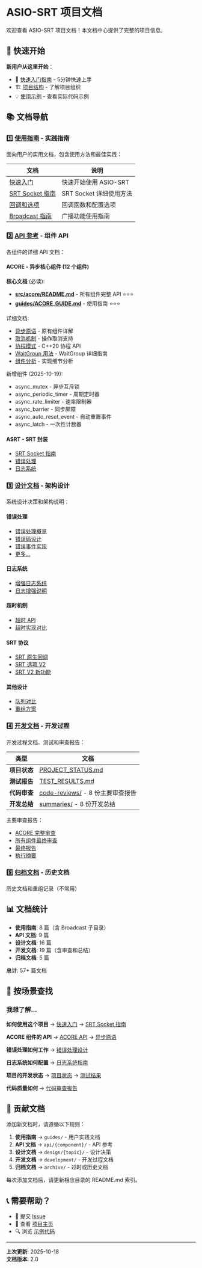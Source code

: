 # ASIO-SRT 项目文档

欢迎查看 ASIO-SRT 项目文档！本文档中心提供了完整的项目信息。

## 🚀 快速开始

**新用户从这里开始**：
- 📖 [快速入门指南](guides/QUICK_START.md) - 5分钟快速上手
- 🏗️ [项目结构](STRUCTURE.md) - 了解项目组织
- 💡 [使用示例](../examples/) - 查看实际代码示例

## 📚 文档导航

### 1️⃣ [使用指南](guides/) - 实践指南

面向用户的实用文档，包含使用方法和最佳实践：

| 文档 | 说明 |
|------|------|
| [快速入门](guides/QUICK_START.md) | 快速开始使用 ASIO-SRT |
| [SRT Socket 指南](guides/SRT_SOCKET_GUIDE.md) | SRT Socket 详细使用方法 |
| [回调和选项](guides/CALLBACK_AND_OPTIONS_GUIDE.md) | 回调函数和配置选项 |
| [Broadcast 指南](guides/bcast/) | 广播功能使用指南 |

### 2️⃣ [API 参考](api/) - 组件 API

各组件的详细 API 文档：

#### ACORE - 异步核心组件 (12 个组件)

**核心文档** (必读):
- **[src/acore/README.md](../src/acore/README.md)** - 所有组件完整 API ⭐⭐⭐
- **[guides/ACORE_GUIDE.md](guides/ACORE_GUIDE.md)** - 使用指南 ⭐⭐⭐

详细文档:
- [异步原语](api/acore/ASYNC_PRIMITIVES.md) - 原有组件详解
- [取消机制](api/acore/CANCELLATION_SUPPORT.md) - 操作取消支持
- [协程模式](api/acore/COROUTINE_ONLY.md) - C++20 协程 API
- [WaitGroup 用法](api/acore/WAITGROUP_USAGE.md) - WaitGroup 详细指南
- [组件分析](api/acore/) - 实现细节分析

新增组件 (2025-10-19):
- async_mutex - 异步互斥锁
- async_periodic_timer - 周期定时器
- async_rate_limiter - 速率限制器
- async_barrier - 同步屏障
- async_auto_reset_event - 自动重置事件
- async_latch - 一次性计数器

#### ASRT - SRT 封装
- [SRT Socket 指南](guides/SRT_SOCKET_GUIDE.md)
- [错误处理](design/error-handling/)
- [日志系统](design/logging/)

### 3️⃣ [设计文档](design/) - 架构设计

系统设计决策和架构说明：

#### 错误处理
- [错误处理概览](design/error-handling/ERROR_HANDLING.md)
- [错误码设计](design/error-handling/ERROR_CODE_REFACTORING.md)
- [错误事件实现](design/error-handling/ERROR_EVENT_IMPLEMENTATION.md)
- [更多...](design/error-handling/)

#### 日志系统
- [增强日志系统](design/logging/LOGGING_ENHANCED.md)
- [日志增强说明](design/logging/LOGGING_ENHANCEMENT.md)

#### 超时机制
- [超时 API](design/timeout/TIMEOUT_API.md)
- [超时实现对比](design/timeout/TIMEOUT_IMPLEMENTATION_COMPARISON.md)

#### SRT 协议
- [SRT 原生回调](design/srt/SRT_NATIVE_CALLBACKS.md)
- [SRT 选项 V2](design/srt/SRT_OPTIONS_V2.md)
- [SRT V2 新功能](design/srt/SRT_V2_FEATURES.md)

#### 其他设计
- [队列对比](design/QUEUE_COMPARISON.md)
- [重组方案](design/REORGANIZATION.md)

### 4️⃣ [开发文档](development/) - 开发过程

开发过程文档、测试和审查报告：

| 类型 | 文档 |
|------|------|
| **项目状态** | [PROJECT_STATUS.md](development/PROJECT_STATUS.md) |
| **测试报告** | [TEST_RESULTS.md](development/TEST_RESULTS.md) |
| **代码审查** | [code-reviews/](development/code-reviews/) - 8 份主要审查报告 |
| **开发总结** | [summaries/](development/summaries/) - 8 份开发总结 |

主要审查报告：
- [ACORE 完整审查](development/code-reviews/ACORE_FULL_CODE_REVIEW.md)
- [所有组件最终审查](development/code-reviews/FINAL_CODE_REVIEW_ALL_COMPONENTS.md)
- [最终报告](development/code-reviews/FINAL_REPORT.md)
- [执行摘要](development/code-reviews/EXECUTIVE_SUMMARY.md)

### 5️⃣ [归档文档](archive/) - 历史文档

历史文档和重组记录（不常用）

## 📊 文档统计

- **使用指南**: 8 篇（含 Broadcast 子目录）
- **API 文档**: 9 篇
- **设计文档**: 16 篇
- **开发文档**: 19 篇（含审查和总结）
- **归档文档**: 5 篇

**总计**: 57+ 篇文档

## 🎯 按场景查找

### 我想了解...

**如何使用这个项目**
→ [快速入门](guides/QUICK_START.md)
→ [SRT Socket 指南](guides/SRT_SOCKET_GUIDE.md)

**ACORE 组件的 API**
→ [ACORE API](api/acore/)
→ [异步原语](api/acore/ASYNC_PRIMITIVES.md)

**错误处理如何工作**
→ [错误处理设计](design/error-handling/)

**日志系统如何配置**
→ [日志系统指南](design/logging/LOGGING_ENHANCED.md)

**项目的开发状态**
→ [项目状态](development/PROJECT_STATUS.md)
→ [测试结果](development/TEST_RESULTS.md)

**代码质量如何**
→ [代码审查报告](development/code-reviews/)

## 🔧 贡献文档

添加新文档时，请遵循以下规则：

1. **使用指南** → `guides/` - 用户实践文档
2. **API 文档** → `api/{component}/` - API 参考
3. **设计文档** → `design/{topic}/` - 设计决策
4. **开发文档** → `development/` - 开发过程文档
5. **归档文档** → `archive/` - 过时或历史文档

每次添加文档后，请更新相应目录的 README.md 索引。

## 📞 需要帮助？

- 💬 提交 [Issue](../issues)
- 📧 查看 [项目主页](../README.md)
- 🔍 浏览 [示例代码](../examples/)

---

**上次更新**: 2025-10-18  
**文档版本**: 2.0
